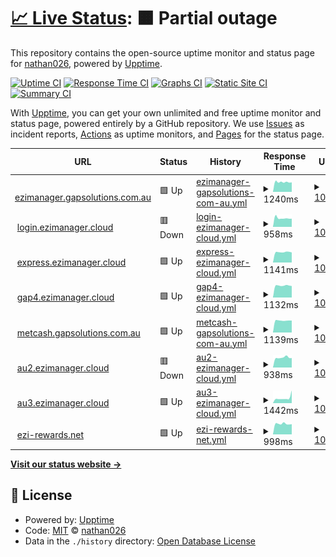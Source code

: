 # [📈 Live Status](https://nathan026.github.io/Upptime): <!--live status--> **🟧 Partial outage**

This repository contains the open-source uptime monitor and status page for [nathan026](https://nathan026.github.io/Upptime), powered by [Upptime](https://github.com/upptime/upptime).

[![Uptime CI](https://github.com/nathan026/Upptime/workflows/Uptime%20CI/badge.svg)](https://github.com/upptime/upptime/actions?query=workflow%3A%22Uptime+CI%22)
[![Response Time CI](https://github.com/nathan026/Upptime/workflows/Response%20Time%20CI/badge.svg)](https://github.com/upptime/upptime/actions?query=workflow%3A%22Response+Time+CI%22)
[![Graphs CI](https://github.com/nathan026/Upptime/workflows/Graphs%20CI/badge.svg)](https://github.com/upptime/upptime/actions?query=workflow%3A%22Graphs+CI%22)
[![Static Site CI](https://github.com/nathan026/Upptime/workflows/Static%20Site%20CI/badge.svg)](https://github.com/upptime/upptime/actions?query=workflow%3A%22Static+Site+CI%22)
[![Summary CI](https://github.com/nathan026/Upptime/workflows/Summary%20CI/badge.svg)](https://github.com/upptime/upptime/actions?query=workflow%3A%22Summary+CI%22)

With [Upptime](https://upptime.js.org), you can get your own unlimited and free uptime monitor and status page, powered entirely by a GitHub repository. We use [Issues](https://github.com/nathan026/Upptime/issues) as incident reports, [Actions](https://github.com/nathan026/Upptime/actions) as uptime monitors, and [Pages](https://nathan026.github.io/Upptime) for the status page.

<!--start: status pages-->
<!-- This summary is generated by Upptime (https://github.com/upptime/upptime) -->
<!-- Do not edit this manually, your changes will be overwritten -->
<!-- prettier-ignore -->
| URL | Status | History | Response Time | Uptime |
| --- | ------ | ------- | ------------- | ------ |
| <img alt="" src="https://favicons.githubusercontent.com/ezimanager.gapsolutions.com.au" height="13"> [ezimanager.gapsolutions.com.au](https://ezimanager.gapsolutions.com.au) | 🟩 Up | [ezimanager-gapsolutions-com-au.yml](https://github.com/nathan026/Upptime/commits/HEAD/history/ezimanager-gapsolutions-com-au.yml) | <details><summary><img alt="Response time graph" src="./graphs/ezimanager-gapsolutions-com-au/response-time-week.png" height="20"> 1240ms</summary><br><a href="https://nathan026.github.io/Upptime/history/ezimanager-gapsolutions-com-au"><img alt="Response time 1241" src="https://img.shields.io/endpoint?url=https%3A%2F%2Fraw.githubusercontent.com%2Fnathan026%2FUpptime%2FHEAD%2Fapi%2Fezimanager-gapsolutions-com-au%2Fresponse-time.json"></a><br><a href="https://nathan026.github.io/Upptime/history/ezimanager-gapsolutions-com-au"><img alt="24-hour response time 1205" src="https://img.shields.io/endpoint?url=https%3A%2F%2Fraw.githubusercontent.com%2Fnathan026%2FUpptime%2FHEAD%2Fapi%2Fezimanager-gapsolutions-com-au%2Fresponse-time-day.json"></a><br><a href="https://nathan026.github.io/Upptime/history/ezimanager-gapsolutions-com-au"><img alt="7-day response time 1240" src="https://img.shields.io/endpoint?url=https%3A%2F%2Fraw.githubusercontent.com%2Fnathan026%2FUpptime%2FHEAD%2Fapi%2Fezimanager-gapsolutions-com-au%2Fresponse-time-week.json"></a><br><a href="https://nathan026.github.io/Upptime/history/ezimanager-gapsolutions-com-au"><img alt="30-day response time 1186" src="https://img.shields.io/endpoint?url=https%3A%2F%2Fraw.githubusercontent.com%2Fnathan026%2FUpptime%2FHEAD%2Fapi%2Fezimanager-gapsolutions-com-au%2Fresponse-time-month.json"></a><br><a href="https://nathan026.github.io/Upptime/history/ezimanager-gapsolutions-com-au"><img alt="1-year response time 1241" src="https://img.shields.io/endpoint?url=https%3A%2F%2Fraw.githubusercontent.com%2Fnathan026%2FUpptime%2FHEAD%2Fapi%2Fezimanager-gapsolutions-com-au%2Fresponse-time-year.json"></a></details> | <details><summary><a href="https://nathan026.github.io/Upptime/history/ezimanager-gapsolutions-com-au">100.00%</a></summary><a href="https://nathan026.github.io/Upptime/history/ezimanager-gapsolutions-com-au"><img alt="All-time uptime 100.00%" src="https://img.shields.io/endpoint?url=https%3A%2F%2Fraw.githubusercontent.com%2Fnathan026%2FUpptime%2FHEAD%2Fapi%2Fezimanager-gapsolutions-com-au%2Fuptime.json"></a><br><a href="https://nathan026.github.io/Upptime/history/ezimanager-gapsolutions-com-au"><img alt="24-hour uptime 100.00%" src="https://img.shields.io/endpoint?url=https%3A%2F%2Fraw.githubusercontent.com%2Fnathan026%2FUpptime%2FHEAD%2Fapi%2Fezimanager-gapsolutions-com-au%2Fuptime-day.json"></a><br><a href="https://nathan026.github.io/Upptime/history/ezimanager-gapsolutions-com-au"><img alt="7-day uptime 100.00%" src="https://img.shields.io/endpoint?url=https%3A%2F%2Fraw.githubusercontent.com%2Fnathan026%2FUpptime%2FHEAD%2Fapi%2Fezimanager-gapsolutions-com-au%2Fuptime-week.json"></a><br><a href="https://nathan026.github.io/Upptime/history/ezimanager-gapsolutions-com-au"><img alt="30-day uptime 100.00%" src="https://img.shields.io/endpoint?url=https%3A%2F%2Fraw.githubusercontent.com%2Fnathan026%2FUpptime%2FHEAD%2Fapi%2Fezimanager-gapsolutions-com-au%2Fuptime-month.json"></a><br><a href="https://nathan026.github.io/Upptime/history/ezimanager-gapsolutions-com-au"><img alt="1-year uptime 100.00%" src="https://img.shields.io/endpoint?url=https%3A%2F%2Fraw.githubusercontent.com%2Fnathan026%2FUpptime%2FHEAD%2Fapi%2Fezimanager-gapsolutions-com-au%2Fuptime-year.json"></a></details>
| <img alt="" src="https://favicons.githubusercontent.com/login.ezimanager.cloud" height="13"> [login.ezimanager.cloud](https://login.ezimanager.cloud/api/speed) | 🟥 Down | [login-ezimanager-cloud.yml](https://github.com/nathan026/Upptime/commits/HEAD/history/login-ezimanager-cloud.yml) | <details><summary><img alt="Response time graph" src="./graphs/login-ezimanager-cloud/response-time-week.png" height="20"> 958ms</summary><br><a href="https://nathan026.github.io/Upptime/history/login-ezimanager-cloud"><img alt="Response time 1059" src="https://img.shields.io/endpoint?url=https%3A%2F%2Fraw.githubusercontent.com%2Fnathan026%2FUpptime%2FHEAD%2Fapi%2Flogin-ezimanager-cloud%2Fresponse-time.json"></a><br><a href="https://nathan026.github.io/Upptime/history/login-ezimanager-cloud"><img alt="24-hour response time 896" src="https://img.shields.io/endpoint?url=https%3A%2F%2Fraw.githubusercontent.com%2Fnathan026%2FUpptime%2FHEAD%2Fapi%2Flogin-ezimanager-cloud%2Fresponse-time-day.json"></a><br><a href="https://nathan026.github.io/Upptime/history/login-ezimanager-cloud"><img alt="7-day response time 958" src="https://img.shields.io/endpoint?url=https%3A%2F%2Fraw.githubusercontent.com%2Fnathan026%2FUpptime%2FHEAD%2Fapi%2Flogin-ezimanager-cloud%2Fresponse-time-week.json"></a><br><a href="https://nathan026.github.io/Upptime/history/login-ezimanager-cloud"><img alt="30-day response time 967" src="https://img.shields.io/endpoint?url=https%3A%2F%2Fraw.githubusercontent.com%2Fnathan026%2FUpptime%2FHEAD%2Fapi%2Flogin-ezimanager-cloud%2Fresponse-time-month.json"></a><br><a href="https://nathan026.github.io/Upptime/history/login-ezimanager-cloud"><img alt="1-year response time 1059" src="https://img.shields.io/endpoint?url=https%3A%2F%2Fraw.githubusercontent.com%2Fnathan026%2FUpptime%2FHEAD%2Fapi%2Flogin-ezimanager-cloud%2Fresponse-time-year.json"></a></details> | <details><summary><a href="https://nathan026.github.io/Upptime/history/login-ezimanager-cloud">100.00%</a></summary><a href="https://nathan026.github.io/Upptime/history/login-ezimanager-cloud"><img alt="All-time uptime 100.00%" src="https://img.shields.io/endpoint?url=https%3A%2F%2Fraw.githubusercontent.com%2Fnathan026%2FUpptime%2FHEAD%2Fapi%2Flogin-ezimanager-cloud%2Fuptime.json"></a><br><a href="https://nathan026.github.io/Upptime/history/login-ezimanager-cloud"><img alt="24-hour uptime 100.00%" src="https://img.shields.io/endpoint?url=https%3A%2F%2Fraw.githubusercontent.com%2Fnathan026%2FUpptime%2FHEAD%2Fapi%2Flogin-ezimanager-cloud%2Fuptime-day.json"></a><br><a href="https://nathan026.github.io/Upptime/history/login-ezimanager-cloud"><img alt="7-day uptime 100.00%" src="https://img.shields.io/endpoint?url=https%3A%2F%2Fraw.githubusercontent.com%2Fnathan026%2FUpptime%2FHEAD%2Fapi%2Flogin-ezimanager-cloud%2Fuptime-week.json"></a><br><a href="https://nathan026.github.io/Upptime/history/login-ezimanager-cloud"><img alt="30-day uptime 100.00%" src="https://img.shields.io/endpoint?url=https%3A%2F%2Fraw.githubusercontent.com%2Fnathan026%2FUpptime%2FHEAD%2Fapi%2Flogin-ezimanager-cloud%2Fuptime-month.json"></a><br><a href="https://nathan026.github.io/Upptime/history/login-ezimanager-cloud"><img alt="1-year uptime 100.00%" src="https://img.shields.io/endpoint?url=https%3A%2F%2Fraw.githubusercontent.com%2Fnathan026%2FUpptime%2FHEAD%2Fapi%2Flogin-ezimanager-cloud%2Fuptime-year.json"></a></details>
| <img alt="" src="https://au2.ezimanager.cloud/favicon.ico" height="13"> [express.ezimanager.cloud](https://express.ezimanager.cloud) | 🟩 Up | [express-ezimanager-cloud.yml](https://github.com/nathan026/Upptime/commits/HEAD/history/express-ezimanager-cloud.yml) | <details><summary><img alt="Response time graph" src="./graphs/express-ezimanager-cloud/response-time-week.png" height="20"> 1141ms</summary><br><a href="https://nathan026.github.io/Upptime/history/express-ezimanager-cloud"><img alt="Response time 1165" src="https://img.shields.io/endpoint?url=https%3A%2F%2Fraw.githubusercontent.com%2Fnathan026%2FUpptime%2FHEAD%2Fapi%2Fexpress-ezimanager-cloud%2Fresponse-time.json"></a><br><a href="https://nathan026.github.io/Upptime/history/express-ezimanager-cloud"><img alt="24-hour response time 1112" src="https://img.shields.io/endpoint?url=https%3A%2F%2Fraw.githubusercontent.com%2Fnathan026%2FUpptime%2FHEAD%2Fapi%2Fexpress-ezimanager-cloud%2Fresponse-time-day.json"></a><br><a href="https://nathan026.github.io/Upptime/history/express-ezimanager-cloud"><img alt="7-day response time 1141" src="https://img.shields.io/endpoint?url=https%3A%2F%2Fraw.githubusercontent.com%2Fnathan026%2FUpptime%2FHEAD%2Fapi%2Fexpress-ezimanager-cloud%2Fresponse-time-week.json"></a><br><a href="https://nathan026.github.io/Upptime/history/express-ezimanager-cloud"><img alt="30-day response time 1111" src="https://img.shields.io/endpoint?url=https%3A%2F%2Fraw.githubusercontent.com%2Fnathan026%2FUpptime%2FHEAD%2Fapi%2Fexpress-ezimanager-cloud%2Fresponse-time-month.json"></a><br><a href="https://nathan026.github.io/Upptime/history/express-ezimanager-cloud"><img alt="1-year response time 1165" src="https://img.shields.io/endpoint?url=https%3A%2F%2Fraw.githubusercontent.com%2Fnathan026%2FUpptime%2FHEAD%2Fapi%2Fexpress-ezimanager-cloud%2Fresponse-time-year.json"></a></details> | <details><summary><a href="https://nathan026.github.io/Upptime/history/express-ezimanager-cloud">100.00%</a></summary><a href="https://nathan026.github.io/Upptime/history/express-ezimanager-cloud"><img alt="All-time uptime 100.00%" src="https://img.shields.io/endpoint?url=https%3A%2F%2Fraw.githubusercontent.com%2Fnathan026%2FUpptime%2FHEAD%2Fapi%2Fexpress-ezimanager-cloud%2Fuptime.json"></a><br><a href="https://nathan026.github.io/Upptime/history/express-ezimanager-cloud"><img alt="24-hour uptime 100.00%" src="https://img.shields.io/endpoint?url=https%3A%2F%2Fraw.githubusercontent.com%2Fnathan026%2FUpptime%2FHEAD%2Fapi%2Fexpress-ezimanager-cloud%2Fuptime-day.json"></a><br><a href="https://nathan026.github.io/Upptime/history/express-ezimanager-cloud"><img alt="7-day uptime 100.00%" src="https://img.shields.io/endpoint?url=https%3A%2F%2Fraw.githubusercontent.com%2Fnathan026%2FUpptime%2FHEAD%2Fapi%2Fexpress-ezimanager-cloud%2Fuptime-week.json"></a><br><a href="https://nathan026.github.io/Upptime/history/express-ezimanager-cloud"><img alt="30-day uptime 100.00%" src="https://img.shields.io/endpoint?url=https%3A%2F%2Fraw.githubusercontent.com%2Fnathan026%2FUpptime%2FHEAD%2Fapi%2Fexpress-ezimanager-cloud%2Fuptime-month.json"></a><br><a href="https://nathan026.github.io/Upptime/history/express-ezimanager-cloud"><img alt="1-year uptime 100.00%" src="https://img.shields.io/endpoint?url=https%3A%2F%2Fraw.githubusercontent.com%2Fnathan026%2FUpptime%2FHEAD%2Fapi%2Fexpress-ezimanager-cloud%2Fuptime-year.json"></a></details>
| <img alt="" src="https://favicons.githubusercontent.com/gap4.ezimanager.cloud" height="13"> [gap4.ezimanager.cloud](https://gap4.ezimanager.cloud) | 🟩 Up | [gap4-ezimanager-cloud.yml](https://github.com/nathan026/Upptime/commits/HEAD/history/gap4-ezimanager-cloud.yml) | <details><summary><img alt="Response time graph" src="./graphs/gap4-ezimanager-cloud/response-time-week.png" height="20"> 1132ms</summary><br><a href="https://nathan026.github.io/Upptime/history/gap4-ezimanager-cloud"><img alt="Response time 1138" src="https://img.shields.io/endpoint?url=https%3A%2F%2Fraw.githubusercontent.com%2Fnathan026%2FUpptime%2FHEAD%2Fapi%2Fgap4-ezimanager-cloud%2Fresponse-time.json"></a><br><a href="https://nathan026.github.io/Upptime/history/gap4-ezimanager-cloud"><img alt="24-hour response time 1094" src="https://img.shields.io/endpoint?url=https%3A%2F%2Fraw.githubusercontent.com%2Fnathan026%2FUpptime%2FHEAD%2Fapi%2Fgap4-ezimanager-cloud%2Fresponse-time-day.json"></a><br><a href="https://nathan026.github.io/Upptime/history/gap4-ezimanager-cloud"><img alt="7-day response time 1132" src="https://img.shields.io/endpoint?url=https%3A%2F%2Fraw.githubusercontent.com%2Fnathan026%2FUpptime%2FHEAD%2Fapi%2Fgap4-ezimanager-cloud%2Fresponse-time-week.json"></a><br><a href="https://nathan026.github.io/Upptime/history/gap4-ezimanager-cloud"><img alt="30-day response time 1108" src="https://img.shields.io/endpoint?url=https%3A%2F%2Fraw.githubusercontent.com%2Fnathan026%2FUpptime%2FHEAD%2Fapi%2Fgap4-ezimanager-cloud%2Fresponse-time-month.json"></a><br><a href="https://nathan026.github.io/Upptime/history/gap4-ezimanager-cloud"><img alt="1-year response time 1138" src="https://img.shields.io/endpoint?url=https%3A%2F%2Fraw.githubusercontent.com%2Fnathan026%2FUpptime%2FHEAD%2Fapi%2Fgap4-ezimanager-cloud%2Fresponse-time-year.json"></a></details> | <details><summary><a href="https://nathan026.github.io/Upptime/history/gap4-ezimanager-cloud">100.00%</a></summary><a href="https://nathan026.github.io/Upptime/history/gap4-ezimanager-cloud"><img alt="All-time uptime 100.00%" src="https://img.shields.io/endpoint?url=https%3A%2F%2Fraw.githubusercontent.com%2Fnathan026%2FUpptime%2FHEAD%2Fapi%2Fgap4-ezimanager-cloud%2Fuptime.json"></a><br><a href="https://nathan026.github.io/Upptime/history/gap4-ezimanager-cloud"><img alt="24-hour uptime 100.00%" src="https://img.shields.io/endpoint?url=https%3A%2F%2Fraw.githubusercontent.com%2Fnathan026%2FUpptime%2FHEAD%2Fapi%2Fgap4-ezimanager-cloud%2Fuptime-day.json"></a><br><a href="https://nathan026.github.io/Upptime/history/gap4-ezimanager-cloud"><img alt="7-day uptime 100.00%" src="https://img.shields.io/endpoint?url=https%3A%2F%2Fraw.githubusercontent.com%2Fnathan026%2FUpptime%2FHEAD%2Fapi%2Fgap4-ezimanager-cloud%2Fuptime-week.json"></a><br><a href="https://nathan026.github.io/Upptime/history/gap4-ezimanager-cloud"><img alt="30-day uptime 100.00%" src="https://img.shields.io/endpoint?url=https%3A%2F%2Fraw.githubusercontent.com%2Fnathan026%2FUpptime%2FHEAD%2Fapi%2Fgap4-ezimanager-cloud%2Fuptime-month.json"></a><br><a href="https://nathan026.github.io/Upptime/history/gap4-ezimanager-cloud"><img alt="1-year uptime 100.00%" src="https://img.shields.io/endpoint?url=https%3A%2F%2Fraw.githubusercontent.com%2Fnathan026%2FUpptime%2FHEAD%2Fapi%2Fgap4-ezimanager-cloud%2Fuptime-year.json"></a></details>
| <img alt="" src="https://au2.ezimanager.cloud/favicon.ico" height="13"> [metcash.gapsolutions.com.au](https://metcash.ezimanager.cloud) | 🟩 Up | [metcash-gapsolutions-com-au.yml](https://github.com/nathan026/Upptime/commits/HEAD/history/metcash-gapsolutions-com-au.yml) | <details><summary><img alt="Response time graph" src="./graphs/metcash-gapsolutions-com-au/response-time-week.png" height="20"> 1139ms</summary><br><a href="https://nathan026.github.io/Upptime/history/metcash-gapsolutions-com-au"><img alt="Response time 1147" src="https://img.shields.io/endpoint?url=https%3A%2F%2Fraw.githubusercontent.com%2Fnathan026%2FUpptime%2FHEAD%2Fapi%2Fmetcash-gapsolutions-com-au%2Fresponse-time.json"></a><br><a href="https://nathan026.github.io/Upptime/history/metcash-gapsolutions-com-au"><img alt="24-hour response time 1138" src="https://img.shields.io/endpoint?url=https%3A%2F%2Fraw.githubusercontent.com%2Fnathan026%2FUpptime%2FHEAD%2Fapi%2Fmetcash-gapsolutions-com-au%2Fresponse-time-day.json"></a><br><a href="https://nathan026.github.io/Upptime/history/metcash-gapsolutions-com-au"><img alt="7-day response time 1139" src="https://img.shields.io/endpoint?url=https%3A%2F%2Fraw.githubusercontent.com%2Fnathan026%2FUpptime%2FHEAD%2Fapi%2Fmetcash-gapsolutions-com-au%2Fresponse-time-week.json"></a><br><a href="https://nathan026.github.io/Upptime/history/metcash-gapsolutions-com-au"><img alt="30-day response time 1106" src="https://img.shields.io/endpoint?url=https%3A%2F%2Fraw.githubusercontent.com%2Fnathan026%2FUpptime%2FHEAD%2Fapi%2Fmetcash-gapsolutions-com-au%2Fresponse-time-month.json"></a><br><a href="https://nathan026.github.io/Upptime/history/metcash-gapsolutions-com-au"><img alt="1-year response time 1147" src="https://img.shields.io/endpoint?url=https%3A%2F%2Fraw.githubusercontent.com%2Fnathan026%2FUpptime%2FHEAD%2Fapi%2Fmetcash-gapsolutions-com-au%2Fresponse-time-year.json"></a></details> | <details><summary><a href="https://nathan026.github.io/Upptime/history/metcash-gapsolutions-com-au">100.00%</a></summary><a href="https://nathan026.github.io/Upptime/history/metcash-gapsolutions-com-au"><img alt="All-time uptime 100.00%" src="https://img.shields.io/endpoint?url=https%3A%2F%2Fraw.githubusercontent.com%2Fnathan026%2FUpptime%2FHEAD%2Fapi%2Fmetcash-gapsolutions-com-au%2Fuptime.json"></a><br><a href="https://nathan026.github.io/Upptime/history/metcash-gapsolutions-com-au"><img alt="24-hour uptime 100.00%" src="https://img.shields.io/endpoint?url=https%3A%2F%2Fraw.githubusercontent.com%2Fnathan026%2FUpptime%2FHEAD%2Fapi%2Fmetcash-gapsolutions-com-au%2Fuptime-day.json"></a><br><a href="https://nathan026.github.io/Upptime/history/metcash-gapsolutions-com-au"><img alt="7-day uptime 100.00%" src="https://img.shields.io/endpoint?url=https%3A%2F%2Fraw.githubusercontent.com%2Fnathan026%2FUpptime%2FHEAD%2Fapi%2Fmetcash-gapsolutions-com-au%2Fuptime-week.json"></a><br><a href="https://nathan026.github.io/Upptime/history/metcash-gapsolutions-com-au"><img alt="30-day uptime 100.00%" src="https://img.shields.io/endpoint?url=https%3A%2F%2Fraw.githubusercontent.com%2Fnathan026%2FUpptime%2FHEAD%2Fapi%2Fmetcash-gapsolutions-com-au%2Fuptime-month.json"></a><br><a href="https://nathan026.github.io/Upptime/history/metcash-gapsolutions-com-au"><img alt="1-year uptime 100.00%" src="https://img.shields.io/endpoint?url=https%3A%2F%2Fraw.githubusercontent.com%2Fnathan026%2FUpptime%2FHEAD%2Fapi%2Fmetcash-gapsolutions-com-au%2Fuptime-year.json"></a></details>
| <img alt="" src="https://favicons.githubusercontent.com/au2.ezimanager.cloud" height="13"> [au2.ezimanager.cloud](https://au2.ezimanager.cloud/api/speed) | 🟥 Down | [au2-ezimanager-cloud.yml](https://github.com/nathan026/Upptime/commits/HEAD/history/au2-ezimanager-cloud.yml) | <details><summary><img alt="Response time graph" src="./graphs/au2-ezimanager-cloud/response-time-week.png" height="20"> 938ms</summary><br><a href="https://nathan026.github.io/Upptime/history/au2-ezimanager-cloud"><img alt="Response time 979" src="https://img.shields.io/endpoint?url=https%3A%2F%2Fraw.githubusercontent.com%2Fnathan026%2FUpptime%2FHEAD%2Fapi%2Fau2-ezimanager-cloud%2Fresponse-time.json"></a><br><a href="https://nathan026.github.io/Upptime/history/au2-ezimanager-cloud"><img alt="24-hour response time 895" src="https://img.shields.io/endpoint?url=https%3A%2F%2Fraw.githubusercontent.com%2Fnathan026%2FUpptime%2FHEAD%2Fapi%2Fau2-ezimanager-cloud%2Fresponse-time-day.json"></a><br><a href="https://nathan026.github.io/Upptime/history/au2-ezimanager-cloud"><img alt="7-day response time 938" src="https://img.shields.io/endpoint?url=https%3A%2F%2Fraw.githubusercontent.com%2Fnathan026%2FUpptime%2FHEAD%2Fapi%2Fau2-ezimanager-cloud%2Fresponse-time-week.json"></a><br><a href="https://nathan026.github.io/Upptime/history/au2-ezimanager-cloud"><img alt="30-day response time 1068" src="https://img.shields.io/endpoint?url=https%3A%2F%2Fraw.githubusercontent.com%2Fnathan026%2FUpptime%2FHEAD%2Fapi%2Fau2-ezimanager-cloud%2Fresponse-time-month.json"></a><br><a href="https://nathan026.github.io/Upptime/history/au2-ezimanager-cloud"><img alt="1-year response time 979" src="https://img.shields.io/endpoint?url=https%3A%2F%2Fraw.githubusercontent.com%2Fnathan026%2FUpptime%2FHEAD%2Fapi%2Fau2-ezimanager-cloud%2Fresponse-time-year.json"></a></details> | <details><summary><a href="https://nathan026.github.io/Upptime/history/au2-ezimanager-cloud">100.00%</a></summary><a href="https://nathan026.github.io/Upptime/history/au2-ezimanager-cloud"><img alt="All-time uptime 100.00%" src="https://img.shields.io/endpoint?url=https%3A%2F%2Fraw.githubusercontent.com%2Fnathan026%2FUpptime%2FHEAD%2Fapi%2Fau2-ezimanager-cloud%2Fuptime.json"></a><br><a href="https://nathan026.github.io/Upptime/history/au2-ezimanager-cloud"><img alt="24-hour uptime 100.00%" src="https://img.shields.io/endpoint?url=https%3A%2F%2Fraw.githubusercontent.com%2Fnathan026%2FUpptime%2FHEAD%2Fapi%2Fau2-ezimanager-cloud%2Fuptime-day.json"></a><br><a href="https://nathan026.github.io/Upptime/history/au2-ezimanager-cloud"><img alt="7-day uptime 100.00%" src="https://img.shields.io/endpoint?url=https%3A%2F%2Fraw.githubusercontent.com%2Fnathan026%2FUpptime%2FHEAD%2Fapi%2Fau2-ezimanager-cloud%2Fuptime-week.json"></a><br><a href="https://nathan026.github.io/Upptime/history/au2-ezimanager-cloud"><img alt="30-day uptime 100.00%" src="https://img.shields.io/endpoint?url=https%3A%2F%2Fraw.githubusercontent.com%2Fnathan026%2FUpptime%2FHEAD%2Fapi%2Fau2-ezimanager-cloud%2Fuptime-month.json"></a><br><a href="https://nathan026.github.io/Upptime/history/au2-ezimanager-cloud"><img alt="1-year uptime 100.00%" src="https://img.shields.io/endpoint?url=https%3A%2F%2Fraw.githubusercontent.com%2Fnathan026%2FUpptime%2FHEAD%2Fapi%2Fau2-ezimanager-cloud%2Fuptime-year.json"></a></details>
| <img alt="" src="https://favicons.githubusercontent.com/au3.ezimanager.cloud" height="13"> [au3.ezimanager.cloud](https://au3.ezimanager.cloud) | 🟩 Up | [au3-ezimanager-cloud.yml](https://github.com/nathan026/Upptime/commits/HEAD/history/au3-ezimanager-cloud.yml) | <details><summary><img alt="Response time graph" src="./graphs/au3-ezimanager-cloud/response-time-week.png" height="20"> 1442ms</summary><br><a href="https://nathan026.github.io/Upptime/history/au3-ezimanager-cloud"><img alt="Response time 1107" src="https://img.shields.io/endpoint?url=https%3A%2F%2Fraw.githubusercontent.com%2Fnathan026%2FUpptime%2FHEAD%2Fapi%2Fau3-ezimanager-cloud%2Fresponse-time.json"></a><br><a href="https://nathan026.github.io/Upptime/history/au3-ezimanager-cloud"><img alt="24-hour response time 3486" src="https://img.shields.io/endpoint?url=https%3A%2F%2Fraw.githubusercontent.com%2Fnathan026%2FUpptime%2FHEAD%2Fapi%2Fau3-ezimanager-cloud%2Fresponse-time-day.json"></a><br><a href="https://nathan026.github.io/Upptime/history/au3-ezimanager-cloud"><img alt="7-day response time 1442" src="https://img.shields.io/endpoint?url=https%3A%2F%2Fraw.githubusercontent.com%2Fnathan026%2FUpptime%2FHEAD%2Fapi%2Fau3-ezimanager-cloud%2Fresponse-time-week.json"></a><br><a href="https://nathan026.github.io/Upptime/history/au3-ezimanager-cloud"><img alt="30-day response time 1149" src="https://img.shields.io/endpoint?url=https%3A%2F%2Fraw.githubusercontent.com%2Fnathan026%2FUpptime%2FHEAD%2Fapi%2Fau3-ezimanager-cloud%2Fresponse-time-month.json"></a><br><a href="https://nathan026.github.io/Upptime/history/au3-ezimanager-cloud"><img alt="1-year response time 1107" src="https://img.shields.io/endpoint?url=https%3A%2F%2Fraw.githubusercontent.com%2Fnathan026%2FUpptime%2FHEAD%2Fapi%2Fau3-ezimanager-cloud%2Fresponse-time-year.json"></a></details> | <details><summary><a href="https://nathan026.github.io/Upptime/history/au3-ezimanager-cloud">100.00%</a></summary><a href="https://nathan026.github.io/Upptime/history/au3-ezimanager-cloud"><img alt="All-time uptime 100.00%" src="https://img.shields.io/endpoint?url=https%3A%2F%2Fraw.githubusercontent.com%2Fnathan026%2FUpptime%2FHEAD%2Fapi%2Fau3-ezimanager-cloud%2Fuptime.json"></a><br><a href="https://nathan026.github.io/Upptime/history/au3-ezimanager-cloud"><img alt="24-hour uptime 100.00%" src="https://img.shields.io/endpoint?url=https%3A%2F%2Fraw.githubusercontent.com%2Fnathan026%2FUpptime%2FHEAD%2Fapi%2Fau3-ezimanager-cloud%2Fuptime-day.json"></a><br><a href="https://nathan026.github.io/Upptime/history/au3-ezimanager-cloud"><img alt="7-day uptime 100.00%" src="https://img.shields.io/endpoint?url=https%3A%2F%2Fraw.githubusercontent.com%2Fnathan026%2FUpptime%2FHEAD%2Fapi%2Fau3-ezimanager-cloud%2Fuptime-week.json"></a><br><a href="https://nathan026.github.io/Upptime/history/au3-ezimanager-cloud"><img alt="30-day uptime 100.00%" src="https://img.shields.io/endpoint?url=https%3A%2F%2Fraw.githubusercontent.com%2Fnathan026%2FUpptime%2FHEAD%2Fapi%2Fau3-ezimanager-cloud%2Fuptime-month.json"></a><br><a href="https://nathan026.github.io/Upptime/history/au3-ezimanager-cloud"><img alt="1-year uptime 100.00%" src="https://img.shields.io/endpoint?url=https%3A%2F%2Fraw.githubusercontent.com%2Fnathan026%2FUpptime%2FHEAD%2Fapi%2Fau3-ezimanager-cloud%2Fuptime-year.json"></a></details>
| <img alt="" src="https://favicons.githubusercontent.com/ezirewards.net" height="13"> [ezi-rewards.net](https://ezirewards.net/) | 🟩 Up | [ezi-rewards-net.yml](https://github.com/nathan026/Upptime/commits/HEAD/history/ezi-rewards-net.yml) | <details><summary><img alt="Response time graph" src="./graphs/ezi-rewards-net/response-time-week.png" height="20"> 998ms</summary><br><a href="https://nathan026.github.io/Upptime/history/ezi-rewards-net"><img alt="Response time 978" src="https://img.shields.io/endpoint?url=https%3A%2F%2Fraw.githubusercontent.com%2Fnathan026%2FUpptime%2FHEAD%2Fapi%2Fezi-rewards-net%2Fresponse-time.json"></a><br><a href="https://nathan026.github.io/Upptime/history/ezi-rewards-net"><img alt="24-hour response time 964" src="https://img.shields.io/endpoint?url=https%3A%2F%2Fraw.githubusercontent.com%2Fnathan026%2FUpptime%2FHEAD%2Fapi%2Fezi-rewards-net%2Fresponse-time-day.json"></a><br><a href="https://nathan026.github.io/Upptime/history/ezi-rewards-net"><img alt="7-day response time 998" src="https://img.shields.io/endpoint?url=https%3A%2F%2Fraw.githubusercontent.com%2Fnathan026%2FUpptime%2FHEAD%2Fapi%2Fezi-rewards-net%2Fresponse-time-week.json"></a><br><a href="https://nathan026.github.io/Upptime/history/ezi-rewards-net"><img alt="30-day response time 986" src="https://img.shields.io/endpoint?url=https%3A%2F%2Fraw.githubusercontent.com%2Fnathan026%2FUpptime%2FHEAD%2Fapi%2Fezi-rewards-net%2Fresponse-time-month.json"></a><br><a href="https://nathan026.github.io/Upptime/history/ezi-rewards-net"><img alt="1-year response time 978" src="https://img.shields.io/endpoint?url=https%3A%2F%2Fraw.githubusercontent.com%2Fnathan026%2FUpptime%2FHEAD%2Fapi%2Fezi-rewards-net%2Fresponse-time-year.json"></a></details> | <details><summary><a href="https://nathan026.github.io/Upptime/history/ezi-rewards-net">100.00%</a></summary><a href="https://nathan026.github.io/Upptime/history/ezi-rewards-net"><img alt="All-time uptime 100.00%" src="https://img.shields.io/endpoint?url=https%3A%2F%2Fraw.githubusercontent.com%2Fnathan026%2FUpptime%2FHEAD%2Fapi%2Fezi-rewards-net%2Fuptime.json"></a><br><a href="https://nathan026.github.io/Upptime/history/ezi-rewards-net"><img alt="24-hour uptime 100.00%" src="https://img.shields.io/endpoint?url=https%3A%2F%2Fraw.githubusercontent.com%2Fnathan026%2FUpptime%2FHEAD%2Fapi%2Fezi-rewards-net%2Fuptime-day.json"></a><br><a href="https://nathan026.github.io/Upptime/history/ezi-rewards-net"><img alt="7-day uptime 100.00%" src="https://img.shields.io/endpoint?url=https%3A%2F%2Fraw.githubusercontent.com%2Fnathan026%2FUpptime%2FHEAD%2Fapi%2Fezi-rewards-net%2Fuptime-week.json"></a><br><a href="https://nathan026.github.io/Upptime/history/ezi-rewards-net"><img alt="30-day uptime 100.00%" src="https://img.shields.io/endpoint?url=https%3A%2F%2Fraw.githubusercontent.com%2Fnathan026%2FUpptime%2FHEAD%2Fapi%2Fezi-rewards-net%2Fuptime-month.json"></a><br><a href="https://nathan026.github.io/Upptime/history/ezi-rewards-net"><img alt="1-year uptime 100.00%" src="https://img.shields.io/endpoint?url=https%3A%2F%2Fraw.githubusercontent.com%2Fnathan026%2FUpptime%2FHEAD%2Fapi%2Fezi-rewards-net%2Fuptime-year.json"></a></details>

<!--end: status pages-->

[**Visit our status website →**](https://nathan026.github.io/Upptime)

## 📄 License

- Powered by: [Upptime](https://github.com/upptime/upptime)
- Code: [MIT](./LICENSE) © [nathan026](https://nathan026.github.io/Upptime)
- Data in the `./history` directory: [Open Database License](https://opendatacommons.org/licenses/odbl/1-0/)
